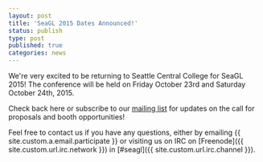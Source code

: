 ```yaml
---
layout: post
title: 'SeaGL 2015 Dates Announced!'
status: publish
type: post
published: true
categories: news
---
```


We're very excited to be returning to Seattle Central College for SeaGL 2015!
The conference will be held on Friday October 23rd and Saturday October 24th,
2015. 

Check back here or subscribe to our [mailing
list](https://groups.google.com/forum/#!forum/seagl_announce) for updates on
the call for proposals and booth opportunities! 
 
Feel free to contact us if you have any questions, either by
emailing {{ site.custom.a.email.participate }}
or visiting us on IRC on
[Freenode]({{ site.custom.url.irc.network }}) in
[#seagl]({{ site.custom.url.irc.channel }}).
